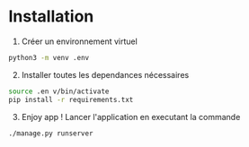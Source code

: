 # Installation

1. Créer un environnement virtuel
```bash
python3 -m venv .env
```

2. Installer toutes les dependances nécessaires 
```bash 
source .en v/bin/activate
pip install -r requirements.txt
```

3. Enjoy app ! Lancer l'application en executant la commande 
```bash
./manage.py runserver
```
